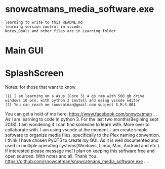 # snowcatmans_media_software.exe
    learning to write to this README.md
    learning version control in vscode.
    Notes,Goals and other files are in Learning folder
# Main GUI
# SplashScreen

Notes: for those that want to know
```
(1) I am learning on a Asus (Core 3) 4 gb ram with 500 gb drive
windows 10 pro. with python 3 install and using vscode editor
(2) You can reach me snowcatman@gmail.com subject S.M.S.001
```
You can get a hold of me here:  https://www.facebook.com/snowcatman
...
As I am learning to code in python 3. For the last two months(Begining sept 2018). I am wondering if I can find someone to learn with. More over to collaborate with. I am using vscode at the moment.  I am  create simple software to organize media files. specifically to the Plex naming convention. I think I have chosen PyQT5 to create my GUI. As it is well documented and used in multiple operating systems(Windows, Linux, Mac, Android and etc.).  If interested please message me! I plan on keeping this software free and open sourced. With notes and all. Thank You. https://github.com/snowcatman/snowcatmans_media_software.exe
...
